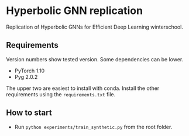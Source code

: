 # Hyperbolic GNN replication

Replication of Hyperbolic GNNs for Efficient Deep Learning winterschool.

## Requirements
Version numbers show tested version. Some dependencies can be lower.
- PyTorch 1.10
- Pyg 2.0.2

The upper two are easiest to install with conda. Install the other requirements using the `requirements.txt` file.

## How to start
- Run `python experiments/train_synthetic.py` from the root folder.